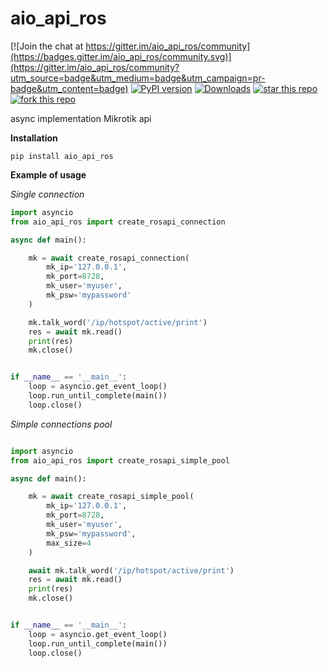 # aio_api_ros

[![Join the chat at https://gitter.im/aio_api_ros/community](https://badges.gitter.im/aio_api_ros/community.svg)](https://gitter.im/aio_api_ros/community?utm_source=badge&utm_medium=badge&utm_campaign=pr-badge&utm_content=badge)
[![PyPI version](https://badge.fury.io/py/aio-api-ros.svg)](https://badge.fury.io/py/aio-api-ros)
[![Downloads](https://pepy.tech/badge/aio-api-ros)](https://pepy.tech/project/aio-api-ros)
[![star this repo](http://githubbadges.com/star.svg?user=frostspb&repo=aio_api_ros&style=flat)](https://github.com/frostspb/aio_api_ros)
[![fork this repo](http://githubbadges.com/fork.svg?user=frostspb&repo=aio_api_ros&style=flat)](https://github.com/frostspb/aio_api_ros/fork)

async implementation Mikrotik api

**Installation**

```
pip install aio_api_ros
```

**Example of usage**

*Single connection*
```python
import asyncio
from aio_api_ros import create_rosapi_connection

async def main():

    mk = await create_rosapi_connection(
        mk_ip='127.0.0.1',
        mk_port=8728,
        mk_user='myuser',
        mk_psw='mypassword'
    )

    mk.talk_word('/ip/hotspot/active/print')
    res = await mk.read()
    print(res)
    mk.close()


if __name__ == '__main__':
    loop = asyncio.get_event_loop()
    loop.run_until_complete(main())
    loop.close()

```
*Simple connections pool*
```python

import asyncio
from aio_api_ros import create_rosapi_simple_pool

async def main():

    mk = await create_rosapi_simple_pool(
        mk_ip='127.0.0.1',
        mk_port=8728,
        mk_user='myuser',
        mk_psw='mypassword',
        max_size=4
    )

    await mk.talk_word('/ip/hotspot/active/print')
    res = await mk.read()
    print(res)
    mk.close()


if __name__ == '__main__':
    loop = asyncio.get_event_loop()
    loop.run_until_complete(main())
    loop.close()

```

